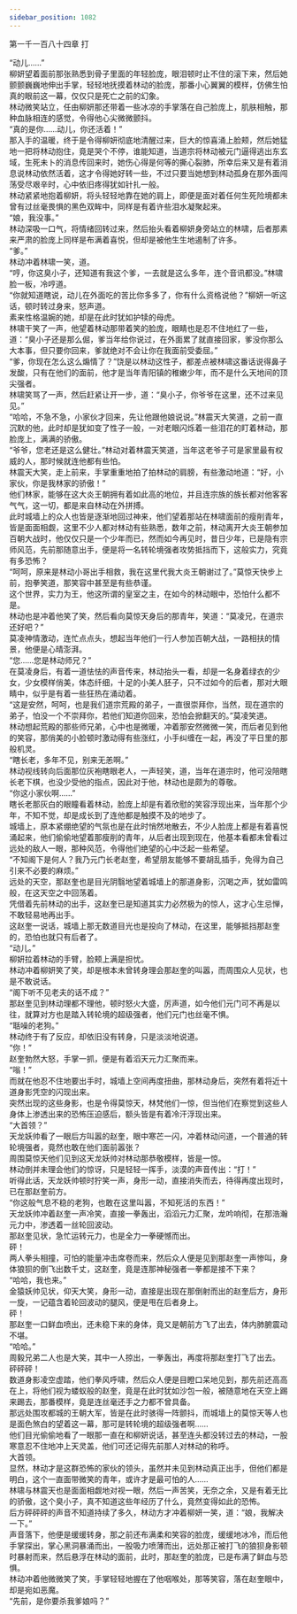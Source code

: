 ```yaml
---
sidebar_position: 1082
---
```

 第一千一百八十四章 打


“动儿……”  
柳妍望着面前那张熟悉到骨子里面的年轻脸庞，眼泪顿时止不住的滚下来，然后她颤颤巍巍地伸出手掌，轻轻地抚摸着林动的脸庞，那番小心翼翼的模样，仿佛生怕真的眼前这一幕，仅仅只是死亡之前的幻象。  
林动微笑站立，任由柳妍那还带着一些冰凉的手掌落在自己脸庞上，肌肤相触，那种血脉相连的感觉，令得他心尖微微颤抖。  
“真的是你……动儿，你还活着！”  
那入手的温暖，终于是令得柳妍彻底地清醒过来，巨大的惊喜涌上脸颊，然后她猛地一把将林动抱住，竟是哭个不停，谁能知道，当道宗将林动被元门逼得逃出东玄域，生死未卜的消息传回来时，她伤心得是何等的撕心裂肺，所幸后来又是有着消息说林动依然活着，这才令得她好转一些，不过只要当她想到林动孤身在那外面闯荡受尽艰辛时，心中依旧疼得犹如针扎一般。  
林动紧紧地抱着柳妍，将头轻轻地靠在她的肩上，即便是面对着任何生死险境都未曾有过丝毫畏惧的黑色双眸中，同样是有着许些泪水凝聚起来。  
“娘，我没事。”  
林动深吸一口气，将情绪回转过来，然后抬头看着柳妍身旁站立的林啸，后者那素来严肃的脸庞上同样是布满着喜悦，但却是被他生生地遏制了许多。  
“爹。”  
林动冲着林啸一笑，道。  
“哼，你这臭小子，还知道有我这个爹，一去就是这么多年，连个音讯都没。”林啸脸一板，冷哼道。  
“你就知道瞎说，动儿在外面吃的苦比你多多了，你有什么资格说他？”柳妍一听这话，顿时转过身来，怒声道。  
素来性格温婉的她，却是在此时犹如护犊的母虎。  
林啸干笑了一声，他望着林动那带着笑的脸庞，眼睛也是忍不住地红了一些，道：“臭小子还是那么倔，爹当年给你说过，在外面累了就直接回家，爹没你那么大本事，但只要你回来，爹就绝对不会让你在我面前受委屈。”  
“爹，你现在怎么这么煽情了？”饶是以林动这性子，都差点被林啸这番话说得鼻子发酸，只有在他们的面前，他才是当年青阳镇的稚嫩少年，而不是什么天地间的顶尖强者。  
林啸笑骂了一声，然后赶紧让开一步，道：“臭小子，你爷爷在这里，还不过来见见。”  
“哈哈，不急不急，小家伙才回来，先让他跟他娘说说。”林震天大笑道，之前一直沉默的他，此时却是犹如变了性子一般，一对老眼闪烁着一些泪花的盯着林动，那脸庞上，满满的骄傲。  
“爷爷，您老还是这么健壮。”林动对着林震天笑道，当年这老爷子可是家里最有权威的人，那时候就连他都有些怕。  
林震天大笑，走上前来，手掌重重地拍了拍林动的肩膀，有些激动地道：“好，小家伙，你是我林家的骄傲！”  
他们林家，能够在这大炎王朝拥有着如此高的地位，并且连宗族的族长都对他客客气气，这一切，都是来自林动在外拼搏。  
此时城墙上的众人也皆是逐渐地回过神来，他们望着那站在林啸面前的瘦削青年，皆是面面相觑，这里不少人都对林动有些熟悉，数年之前，林动离开大炎王朝参加百朝大战时，他仅仅只是一个少年而已，然而如今再见时，昔日少年，已是隐有宗师风范，先前那随意出手，便是将一名转轮境强者攻势抵挡而下，这般实力，究竟有多恐怖？  
“呵呵，原来是林动小哥出手相救，我在这里代我大炎王朝谢过了。”莫惊天快步上前，抱拳笑道，那笑容中甚至是有些恭谨。  
这个世界，实力为王，他这所谓的皇室之主，在如今的林动眼中，恐怕什么都不是。  
林动也是冲着他笑了笑，然后看向莫惊天身后的那青年，笑道：“莫凌兄，在道宗还好吧？”  
莫凌神情激动，连忙点点头，想起当年他们一行人参加百朝大战，一路相扶的情景，他便是心晴澎湃。  
“您……您是林动师兄？”  
在莫凌身后，有着一道怯怯的声音传来，林动抬头一看，却是一名身着绿衣的少女，少女模样俏美，体态纤细，十足的小美人胚子，只不过如今的后者，那对大眼睛中，似乎是有着一些狂热在涌动着。  
“这是安然，呵呵，也是我们道宗荒殿的弟子，一直很崇拜你，当然，现在道宗的弟子，怕没一个不崇拜你，若他们知道你回来，恐怕会掀翻天的。”莫凌笑道。  
林动想起荒殿的那些师兄弟，心中也是微暖，冲着那安然微微一笑，而后者见到他的笑容，那俏美的小脸顿时激动得有些涨红，小手纠缠在一起，再没了平日里的那般机灵。  
“瞎长老，多年不见，别来无恙啊。”  
林动视线转向后面那位灰袍瞎眼老人，一声轻笑，道，当年在道宗时，他可没陪瞎长老下棋，也没少受他的指点，因此对于他，林动也是颇为的尊敬。  
“你这小家伙啊……”  
瞎长老那灰白的眼瞳看着林动，脸庞上却是有着欣慰的笑容浮现出来，当年那个少年，不知不觉，却是成长到了连他都是触摸不及的地步了。  
城墙上，原本紧绷绝望的气氛也是在此时悄然地散去，不少人脸庞上都是有着喜悦涌起来，他们偷偷地望着那瘦削的青年，从后者出现到现在，他基本看都未曾看过远处的敌人一眼，那种风范，令得他们绝望的心中泛起一些希望。  
“不知阁下是何人？我乃元门长老赵奎，希望朋友能够不要胡乱插手，免得为自己引来不必要的麻烦。”  
远处的天空，那赵奎也是目光阴翳地望着城墙上的那道身影，沉喝之声，犹如雷鸣般，在这天空之中回荡着。  
凭借着先前林动的出手，这赵奎已是知道其实力必然极为的惊人，这才心生忌惮，不敢轻易地再出手。  
这赵奎一说话，城墙上那无数道目光也是投向了林动，在这里，能够抵挡那赵奎的，恐怕也就只有后者了。  
“动儿。”  
柳妍拉着林动的手臂，脸颊上满是担忧。  
林动冲着柳妍笑了笑，却是根本未曾转身理会那赵奎的叫嚣，而周围众人见状，也是不敢说话。  
“阁下听不见老夫的话不成？”  
那赵奎见到林动理都不理他，顿时怒火大盛，厉声道，如今他们元门可不再是以往，就算对方也是踏入转轮境的超级强者，他们元门也丝毫不惧。  
“聒噪的老狗。”  
林动终于有了反应，却依旧没有转身，只是淡淡地说道。  
“你！”  
赵奎勃然大怒，手掌一抓，便是有着滔天元力汇聚而来。  
“嗡！”  
而就在他忍不住地要出手时，城墙上空间再度扭曲，那林动身后，突然有着将近十道身影凭空的闪现出来。  
突然出现的这些身影，也是令得莫惊天，林梵他们一惊，但当他们在察觉到这些人身体上渗透出来的恐怖压迫感后，额头皆是有着冷汗浮现出来。  
“大首领？”  
天龙妖帅看了一眼后方叫嚣的赵奎，眼中寒芒一闪，冲着林动问道，一个普通的转轮境强者，竟然也敢在他们面前嚣张？  
周围莫惊天他们见到这天龙妖帅对林动那恭敬模样，皆是一惊。  
林动倒并未理会他们的惊讶，只是轻轻一挥手，淡漠的声音传出：“打！”  
听得此话，天龙妖帅顿时狞笑一声，身形一动，直接消失而去，待得再度出现时，已在那赵奎前方。  
“你这般气息不稳的老狗，也敢在这里叫嚣，不知死活的东西！”  
天龙妖帅冲着赵奎一声冷笑，直接一拳轰出，滔滔元力汇聚，龙吟响彻，在那浩瀚元力中，渗透着一丝轮回波动。  
那赵奎见状，急忙运转元力，也是全力一拳硬憾而出。  
砰！  
两人拳头相撞，可怕的能量冲击席卷而来，然后众人便是见到那赵奎一声惨叫，身体狼狈的倒飞出数千丈，这赵奎，竟是连那神秘强者一拳都是接不下来？  
“哈哈，我也来。”  
金猿妖帅见状，仰天大笑，身形一动，直接是出现在那倒射而出的赵奎后方，身形一旋，一记蕴含着轮回波动的腿风，便是甩在后者身上。  
砰！  
那赵奎一口鲜血喷出，还未稳下来的身体，竟又是朝前方飞了出去，体内肺腑震动不堪。  
“哈哈。”  
周毅兄弟二人也是大笑，其中一人掠出，一拳轰出，再度将那赵奎打飞了出去。  
砰砰砰！  
数道身影凌空虚踏，他们拳风呼啸，然后众人便是目瞪口呆地见到，那先前还高高在上，将他们视为蝼蚁般的赵奎，竟是在此时犹如沙包一般，被随意地在天空上踢来踢去，那番模样，竟是连丝毫还手之力都不曾具备。  
那远处围攻都城的王朝大军，皆是在此时骇得一阵颤抖，而城墙上的莫惊天等人也是面色煞白的望着这一幕，那可是转轮境的超级强者啊……  
他们目光偷偷地看了一眼那一直在和柳妍说话，甚至连头都没转过去的林动，一股寒意忍不住地冲上天灵盖，他们可还记得先前那人对林动的称呼。  
大首领。  
显然，林动才是这群恐怖的家伙的领头，虽然并未见到林动真正出手，但他们都是明白，这个一直面带微笑的青年，或许才是最可怕的人……  
林啸与林震天也是面面相觑地对视一眼，然后一声苦笑，无奈之余，又是有着无比的骄傲，这个臭小子，真不知道这些年经历了什么，竟然变得如此的恐怖。  
后方砰砰砰的声音不知道持续了多久，林动方才冲着柳妍一笑，道：“娘，我解决一下。”  
声音落下，他便是缓缓转身，那之前还布满柔和笑容的脸庞，缓缓地冰冷，而后他手掌探出，掌心黑洞暴涌而出，一股吸力喷薄而出，远处那正被打飞的狼狈身影顿时暴射而来，然后悬浮在林动的面前，此时，那赵奎的脸庞，已是布满了鲜血与恐惧。  
林动冲着他微微笑了笑，手掌轻轻地握在了他咽喉处，那等笑容，落在赵奎眼中，却是宛如恶魔。  
“先前，是你要杀我爹娘吗？”  
  
  
